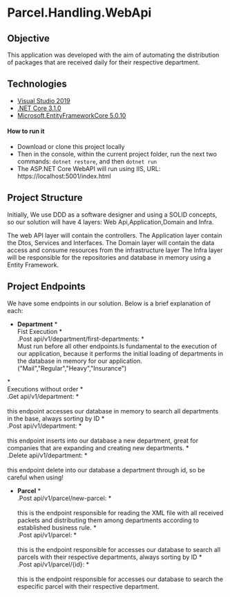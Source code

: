 # Parcel.Handling.WebApi

## Objective
This application was developed with the aim of automating the distribution of packages that are received daily for their respective department.

## Technologies

- [Visual Studio 2019](https://visualstudio.microsoft.com/pt-br/downloads/)
- [.NET Core 3.1.0](https://dotnet.microsoft.com/download/dotnet-core/3.1)
- [Microsoft.EntityFrameworkCore 5.0.10](https://www.nuget.org/packages/Microsoft.EntityFrameworkCore/5.0.10)

#### How to run it
 - Download or clone this project locally 
 - Then in the console, within the current project folder, run the next two commands: `dotnet restore`, and then `dotnet run`
 - The ASP.NET Core WebAPI will run using IIS, URL: https://localhost:5001/index.html

## Project Structure

Initially, We use DDD as a software designer and using a SOLID concepts, so our solution will have 4 layers: Web Api,Application,Domain and Infra.

The web API layer will contain the controllers.
The Application layer contain the Dtos, Services and Interfaces.
The Domain layer will contain the data access and consume resources from the infrastructure layer
The Infra layer will be responsible for the repositories and database in memory using a Entity Framework.


## Project Endpoints
We have some endpoints in our solution. Below is a brief explanation of each:

* **Department**
*<br>Fist Execution
	*<br>.Post api/v1/department/first-departments:
	*<br>Must run before all other endpoints.Is fundamental to the execution of our application, because it performs the initial loading of departments in the database in memory for our application.("Mail","Regular","Heavy","Insurance")
		

*<br>Executions without order 
	*<br>.Get api/v1/department:
		*<br><br>this endpoint accesses our database in memory to search all departments in the base, always sorting by ID
	*<br>.Post api/v1/department:
		*<br><br>this endpoint inserts into our database a new department, great for companies that are expanding and creating new departments.
	*<br>.Delete api/v1/department:
		*<br><br>this endpoint delete into our database a department through id, so be careful when using!

* **Parcel**
	*<br>.Post api/v1/parcel/new-parcel:
		*<br><br>this is the endpoint responsible for reading the XML file with all received packets and distributing them among departments according to established business rule. 
	*<br>.Post api/v1/parcel:
		*<br><br>this is the endpoint responsible for accesses our database to search all parcels with their respective departments, always sorting by ID
	*<br>.Post api/v1/parcel/{id}:
		*<br><br>this is the endpoint responsible for accesses our database to search the especific parcel with their respective department.